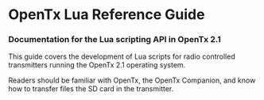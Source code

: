 # OpenTx Lua Reference Guide


### Documentation for the Lua scripting API in OpenTx 2.1



This guide covers the development of Lua scripts for radio controlled transmitters running the OpenTx 2.1 operating system.

Readers should be familiar with OpenTx, the OpenTx Companion, and know how to transfer files the SD card in the transmitter.



